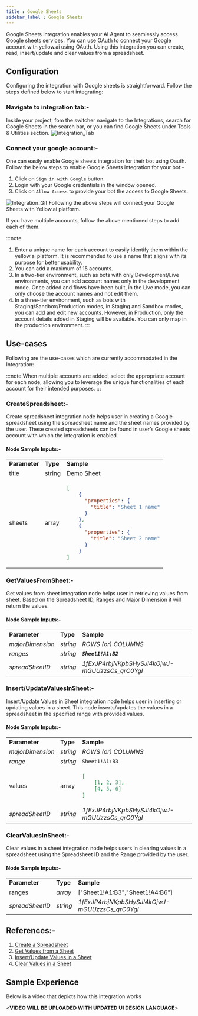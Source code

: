 ```yaml
---
title : Google Sheets
sidebar_label : Google Sheets
---
```



Google Sheets integration enables your AI Agent to seamlessly access Google sheets services. You can use OAuth to connect your Google account with yellow.ai using OAuth. Using this integration you can create, read, insert/update and clear values from a spreadsheet.

## Configuration

Configuring the integration with Google sheets is straightforward. Follow the steps defined below to start integrating:

### Navigate to integration tab:-

Inside your project, fom the switcher navigate to the Integrations, search for Google Sheets in the search bar, or you can find Google Sheets under Tools & Utilities section.
![Integration_Tab](https://cdn.yellowmessenger.com/gpzeigOUh0wp1650969736563.png)


### Connect your google account:-

One can easily enable Google sheets integration for their bot using Oauth. Follow the below steps to enable Google Sheets integration for your bot:-

1. Click on `Sign in with Google` button.
2. Login with your Google credentials in the window opened.
3. Click on `Allow Access` to provide your bot the access to Google Sheets.

![Integration_Gif](https://cdn.yellowmessenger.com/lJDrhSTboKk11650969677157.gif)
Following the above steps will connect your Google Sheets with Yellow.ai platform.

If you have multiple accounts, follow the above mentioned steps to add each of them.

:::note
1. Enter a unique name for each account to easily identify them within the yellow.ai platform. It is recommended to use a name that aligns with its purpose for better usability. 
2. You can add a maximum of 15 accounts.
3. In a two-tier environment, such as bots with only Development/Live environments, you can add account names only in the development mode. Once added and flows have been built, in the Live mode, you can only choose the account names and not edit them.
4. In a three-tier environment, such as bots with Staging/Sandbox/Production modes, in Staging and Sandbox modes, you can add and edit new accounts. However, in Production, only the account details added in Staging will be available. You can only map in the production environment.
:::


## Use-cases

Following are the use-cases which are currently accommodated in the Integration:

:::note
When multiple accounts are added, select the appropriate account for each node, allowing you to leverage the unique functionalities of each account for their intended purposes.
:::

### CreateSpreadsheet:-

Create spreadsheet integration node helps user in creating a Google spreadsheet using the spreadsheet name and the sheet names provided by the user. These created spreadsheets can be found in user’s Google sheets account with which the integration is enabled.


#### Node Sample Inputs:-


<table>
  <tr>
   <td><strong>Parameter</strong>
   </td>
   <td><strong>Type</strong>
   </td>
   <td><strong>Sample</strong>
   </td>
  </tr>
  <tr>
   <td>title
   </td>
   <td>string
   </td>
   <td>Demo Sheet
   </td>
  </tr>
  <tr>
   <td>sheets
   </td>
   <td>array
   </td>
   <td>

```json
[
    {
      "properties": {
        "title": "Sheet 1 name"
      }
    },
    {
      "properties": {
        "title": "Sheet 2 name"
      }
    }
]
```
   </td>
  </tr>
</table>







### GetValuesFromSheet:-

Get values from sheet integration node helps user in retrieving values from sheet. Based on the Spreadsheet ID, Ranges and Major Dimension it will return the values.


#### Node Sample Inputs:-


<table>
  <tr>
   <td><strong>Parameter</strong>
   </td>
   <td><strong>Type</strong>
   </td>
   <td><strong>Sample</strong>
   </td>
  </tr>
  <tr>
   <td><em>majorDimension</em>
   </td>
   <td><em>string</em>
   </td>
   <td><em>ROWS</em>
<em>(or)</em>
<em>COLUMNS</em>
   </td>
  </tr>
  <tr>
   <td><em>ranges</em>
   </td>
   <td><em>string</em>
   </td>
   <td><strong><code><em>Sheet1!A1:B2</em></code></strong>
   </td>
  </tr>
  <tr>
   <td><em>spreadSheetID</em>
   </td>
   <td><em>string</em>
   </td>
   <td><em>1fExJP4rbjNKpbSHySJl4kOjwJ-mGUUzzsCs_qrC0YgI</em>
   </td>
  </tr>
</table>




### Insert/UpdateValuesInSheet:-

Insert/Update Values in Sheet integration node helps user in inserting or updating values in a sheet. This node inserts/updates the values in a spreadsheet in the specified range with provided values.


#### Node Sample Inputs:-


<table>
  <tr>
   <td><strong>Parameter</strong>
   </td>
   <td><strong>Type</strong>
   </td>
   <td><strong>Sample</strong>
   </td>
  </tr>
  <tr>
   <td><em>majorDimension</em>
   </td>
   <td><em>string</em>
   </td>
   <td><em>ROWS</em>
<em>(or)</em>
<em>COLUMNS</em>
   </td>
  </tr>
  <tr>
   <td><em>range</em>
   </td>
   <td><em>string</em>
   </td>
   <td><code>Sheet1!A1:B3</code>
   </td>
  </tr>
  <tr>
   <td>values
   </td>
   <td>array
   </td>
   <td>

```json
[
    [1, 2, 3],
    [4, 5, 6]
]
```
   </td>
  </tr>
  <tr>
   <td><em>spreadSheetID</em>
   </td>
   <td><em>string</em>
   </td>
   <td><em>1fExJP4rbjNKpbSHySJl4kOjwJ-mGUUzzsCs_qrC0YgI</em>
   </td>
  </tr>
</table>




### ClearValuesInSheet:-

Clear values in a sheet integration node helps users in clearing values in a spreadsheet using the Spreadsheet ID and the Range provided by the user.


#### Node Sample Inputs:-


<table>
  <tr>
   <td><strong>Parameter</strong>
   </td>
   <td><strong>Type</strong>
   </td>
   <td><strong>Sample</strong>
   </td>
  </tr>
  <tr>
   <td>ranges
   </td>
   <td><em>array</em>
   </td>
   <td>["Sheet1!A1:B3","Sheet1!A4:B6"]	
   </td>
  </tr>
  <tr>
   <td><em>spreadSheetID</em>
   </td>
   <td><em>string</em>
   </td>
   <td><em>1fExJP4rbjNKpbSHySJl4kOjwJ-mGUUzzsCs_qrC0YgI</em>
   </td>
  </tr>
</table>

## References:-



1. [Create a Spreadsheet](https://developers.google.com/sheets/api/reference/rest/v4/spreadsheets/create)
2. [Get Values from a Sheet](https://developers.google.com/sheets/api/reference/rest/v4/spreadsheets.values/batchGet)
3. [Insert/Update Values in a Sheet](https://developers.google.com/sheets/api/reference/rest/v4/spreadsheets.values/batchUpdate)
4. [Clear Values in a Sheet](https://developers.google.com/sheets/api/reference/rest/v4/spreadsheets.values/batchClear)


## Sample Experience

Below is a video that depicts how this integration works

&lt;**VIDEO WILL BE UPLOADED WITH UPDATED UI DESIGN LANGUAGE**>
